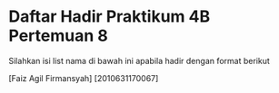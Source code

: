 # Daftar Hadir Praktikum 4B Pertemuan 8
Silahkan isi list nama di bawah ini apabila hadir dengan format berikut

[Faiz Agil Firmansyah]  [2010631170067]
